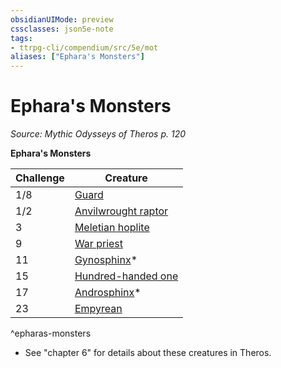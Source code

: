 ```yaml
---
obsidianUIMode: preview
cssclasses: json5e-note
tags:
- ttrpg-cli/compendium/src/5e/mot
aliases: ["Ephara's Monsters"]
---
```

# Ephara's Monsters
*Source: Mythic Odysseys of Theros p. 120* 

**Ephara's Monsters**

| Challenge | Creature |
|-----------|----------|
| 1/8 | [Guard](guard.md) |
| 1/2 | [Anvilwrought raptor](anvilwrought-raptor-mot.md) |
| 3 | [Meletian hoplite](meletian-hoplite-mot.md) |
| 9 | [War priest](war-priest-mpmm.md) |
| 11 | [Gynosphinx](gynosphinx.md)* |
| 15 | [Hundred-handed one](hundred-handed-one-mot.md) |
| 17 | [Androsphinx](androsphinx.md)* |
| 23 | [Empyrean](empyrean.md) |
^epharas-monsters

* See "chapter 6" for details about these creatures in Theros.